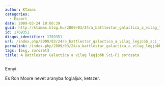 ```yaml
---
author: KTamas
categories:
  - Export
date: 2009-03-24 10:00:39
guid: http://ktamas.blog.hu/2009/03/24/a_battlestar_galactica_a_vilag_legjobb_sci_fi_sorozata
id: 1769351
disqus_identifier: 1769351
url: /index.php/2009/03/24/a_battlestar_galactica_a_vilag_legjobb_sci_fi_sorozata/
permalink: /index.php/2009/03/24/a_battlestar_galactica_a_vilag_legjobb_sci_fi_sorozata/
tags: [bsg, sorozat]
title: A Battlestar Galactica a vilag legjobb Sci-Fi sorozata
---
```


Ennyi. 

Es Ron Moore nevet aranyba foglaljuk, ketszer.
